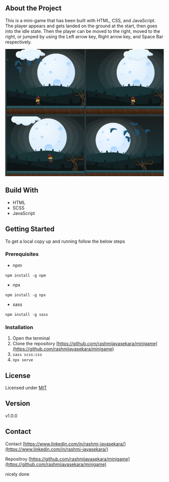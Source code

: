 ## About the Project
This is a mini-game that has been built with HTML, CSS, and JavaScript. The player appears and gets landed on the ground at the start, then goes into the idle state. Then the player can be moved to the right, moved to the right, or jumped by using the Left arrow key, Right arrow key, and Space Bar respectively.

![](/img/image.png)

## Build With
- HTML
- SCSS
- JavaScript

## Getting Started
To get a local copy up and running follow the below steps

### Prerequisites
- npm

`npm install -g npm`

- npx

`npm install -g npx`

- sass

`npm install -g sass`

### Installation
1. Open the terminal
2. Clone the repository [https://github.com/rashmijayasekara/minigame](https://github.com/rashmijayasekara/minigame)
3. `sass scss:css`
4. `npx serve`


## License
Licensed under [MIT](/LICENSE.txt)

## Version
v1.0.0


## Contact
Contact [https://www.linkedin.com/in/rashmi-jayasekara/](https://www.linkedin.com/in/rashmi-jayasekara/)

Repositroy [https://github.com/rashmijayasekara/minigame](https://github.com/rashmijayasekara/minigame)

nicely done


